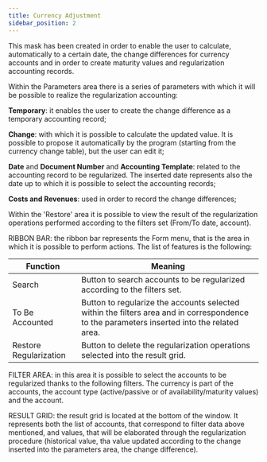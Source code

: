 ```yaml
---
title: Currency Adjustment
sidebar_position: 2
---
```


This mask has been created in order to enable the user to calculate, automatically to a certain date, the change differences for currency accounts and in order to create maturity values and regularization accounting records. 

Within the Parameters area there is a series of parameters with which it will be possible to realize the regularization accounting: 

**Temporary**: it enables the user to create the change difference as a temporary accounting record;

**Change**: with which it is possible to calculate the updated value. It is possible to propose it automatically by the program (starting from the currency change table), but the user can edit it;

**Date** and **Document Number** and **Accounting Template**: related to the accounting record to be regularized. The inserted date represents also the date up to which it is possible to select the accounting records;

**Costs and Revenues**: used in order to record the change differences;

Within the 'Restore' area it is possible to view the result of the regularization operations performed according to the filters set (From/To date, account). 

RIBBON BAR: the ribbon bar represents the Form menu, that is the area in which it is possible to perform actions. The list of features is the following: 



| Function | Meaning |
| --- | --- |
| Search | Button to search accounts to be regularized according to the filters set.  |
| To Be Accounted | Button to regularize the accounts selected within the filters area and in correspondence to the parameters inserted into the related area.  |
| Restore Regularization | Button to delete the regularization operations selected into the result grid.  |

FILTER AREA: in this area it is possible to select the accounts to be regularized thanks to the following filters. The currency is part of the accounts, the account type (active/passive or of availability/maturity values) and the account. 

RESULT GRID: the result grid is located at the bottom of the window. It represents both the list of accounts, that correspond to filter data above mentioned, and values, that will be elaborated through the regularization procedure (historical value, tha value updated according to the change inserted into the parameters area, the change difference). 






